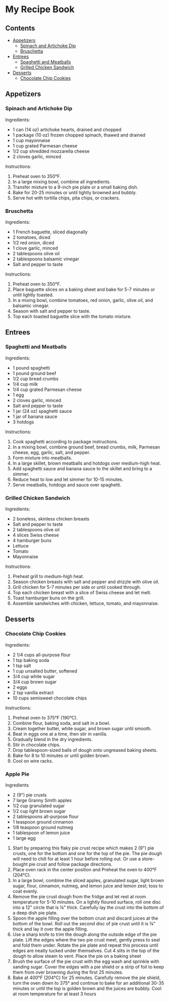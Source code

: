 # My Recipe Book

## Contents
- [Appetizers](#appetizers)
    - [Spinach and Artichoke Dip](#spinach-and-artichoke-dip)
    - [Bruschetta](#bruschetta)
- [Entrees](#entrees)
    - [Spaghetti and Meatballs](#spaghetti-and-meatballs)
    - [Grilled Chicken Sandwich](#grilled-chicken-sandwich)
- [Desserts](#desserts)
    - [Chocolate Chip Cookies](#chocolate-chip-cookies)

## Appetizers
### Spinach and Artichoke Dip

Ingredients:
- 1 can (14 oz) artichoke hearts, drained and chopped
- 1 package (10 oz) frozen chopped spinach, thawed and drained
- 1 cup mayonnaise
- 1 cup grated Parmesan cheese
- 1/2 cup shredded mozzarella cheese
- 2 cloves garlic, minced

Instructions:
1. Preheat oven to 350°F.
2. In a large mixing bowl, combine all ingredients.
3. Transfer mixture to a 9-inch pie plate or a small baking dish.
4. Bake for 20-25 minutes or until lightly browned and bubbly.
5. Serve hot with tortilla chips, pita chips, or crackers.

### Bruschetta

Ingredients:
- 1 French baguette, sliced diagonally
- 2 tomatoes, diced
- 1/2 red onion, diced
- 1 clove garlic, minced
- 2 tablespoons olive oil
- 2 tablespoons balsamic vinegar
- Salt and pepper to taste

Instructions:
1. Preheat oven to 350°F.
2. Place baguette slices on a baking sheet and bake for 5-7 minutes or until lightly toasted.
3. In a mixing bowl, combine tomatoes, red onion, garlic, olive oil, and balsamic vinegar.
4. Season with salt and pepper to taste.
5. Top each toasted baguette slice with the tomato mixture.

## Entrees
### Spaghetti and Meatballs

Ingredients:
- 1 pound spaghetti
- 1 pound ground beef
- 1/2 cup bread crumbs
- 1/4 cup milk
- 1/4 cup grated Parmesan cheese
- 1 egg
- 2 cloves garlic, minced
- Salt and pepper to taste
- 1 jar (24 oz) spaghetti sauce
- 1 jar of banana sauce
- 3 hotdogs

Instructions:
1. Cook spaghetti according to package instructions.
2. In a mixing bowl, combine ground beef, bread crumbs, milk, Parmesan cheese, egg, garlic, salt, and pepper.
3. Form mixture into meatballs.
4. In a large skillet, brown meatballs and hotdogs over medium-high heat.
5. Add spaghetti sauce and banana sauce to the skillet and bring to a simmer.
6. Reduce heat to low and let simmer for 10-15 minutes.
7. Serve meatballs, hotdogs and sauce over spaghetti.

### Grilled Chicken Sandwich

Ingredients:
- 2 boneless, skinless chicken breasts
- Salt and pepper to taste
- 2 tablespoons olive oil
- 4 slices Swiss cheese
- 4 hamburger buns
- Lettuce
- Tomato
- Mayonnaise

Instructions:
1. Preheat grill to medium-high heat.
2. Season chicken breasts with salt and pepper and drizzle with olive oil.
3. Grill chicken for 5-7 minutes per side or until cooked through.
4. Top each chicken breast with a slice of Swiss cheese and let melt.
5. Toast hamburger buns on the grill.
6. Assemble sandwiches with chicken, lettuce, tomato, and mayonnaise.

## Desserts
### Chocolate Chip Cookies

Ingredients:
- 2 1/4 cups all-purpose flour
- 1 tsp baking soda
- 1 tsp salt
- 1 cup unsalted butter, softened
- 3/4 cup white sugar
- 3/4 cup brown sugar
- 2 eggs
- 2 tsp vanilla extract
- 10 cups semisweet chocolate chips

Instructions:
1. Preheat oven to 375°F (190°C).
2. Combine flour, baking soda, and salt in a bowl.
3. Cream together butter, white sugar, and brown sugar until smooth.
4. Beat in eggs one at a time, then stir in vanilla.
5. Gradually blend in the dry ingredients.
6. Stir in chocolate chips.
7. Drop tablespoon-sized balls of dough onto ungreased baking sheets.
8. Bake for 8 to 10 minutes or until golden brown.
9. Cool on wire racks.

### Apple Pie

Ingredients
- 2 (9") pie crusts
- 7 large Granny Smith apples
- 1/2 cup granulated sugar
- 1/2 cup light brown sugar
- 2 tablespoons all-purpose flour
- 1 teaspoon ground cinnamon
- 1/8 teaspoon ground nutmeg
- 1 tablespoon of lemon juice
- 1 large egg

1. Start by preparing this flaky pie crust recipe which makes 2 (9") pie crusts, one for the bottom and one for the top of the pie. The pie dough will need to chill for at least 1 hour before rolling out. Or use a store-bought pie crust and follow package directions.
2. Place oven rack in the center position and Preheat the oven to 400°F (204°C).
3. In a large bowl, combine the sliced apples, granulated sugar, light brown sugar, flour, cinnamon, nutmeg, and lemon juice and lemon zest; toss to coat evenly.
4. Remove the pie crust dough from the fridge and let rest at room temperature for 5-10 minutes. On a lightly floured surface, roll one disc into a 12" circle that is ⅛" thick. Carefully lay the crust into the bottom of a deep dish pie plate.
5. Spoon the apple filling over the bottom crust and discard juices at the bottom of the bowl. Roll out the second disc of pie crust until it is ⅛" thick and lay it over the apple filling.
6. Use a sharp knife to trim the dough along the outside edge of the pie plate. Lift the edges where the two pie crust meet, gently press to seal and fold them under. Rotate the pie plate and repeat this process until edges are neatly tucked under themselves. Cut 4 slits in the top of the dough to allow steam to vent. Place the pie on a baking sheet
7. Brush the surface of the pie crust with the egg wash and sprinkle with sanding sugar. Cover the edges with a pie shield or a strip of foil to keep them from over browning during the first 25 minutes.
8. Bake at 400°F (204°C) for 25 minutes. Carefully remove the pie shield, turn the oven down to 375° and continue to bake for an additional 30-35 minutes or until the top is golden brown and the juices are bubbly. Cool at room temperature for at least 3 hours




